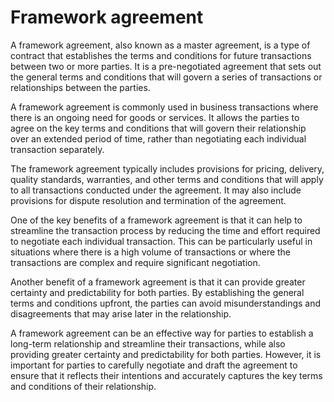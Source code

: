 # Framework agreement

A framework agreement, also known as a master agreement, is a type of contract that establishes the terms and conditions for future transactions between two or more parties. It is a pre-negotiated agreement that sets out the general terms and conditions that will govern a series of transactions or relationships between the parties.

A framework agreement is commonly used in business transactions where there is an ongoing need for goods or services. It allows the parties to agree on the key terms and conditions that will govern their relationship over an extended period of time, rather than negotiating each individual transaction separately.

The framework agreement typically includes provisions for pricing, delivery, quality standards, warranties, and other terms and conditions that will apply to all transactions conducted under the agreement. It may also include provisions for dispute resolution and termination of the agreement.

One of the key benefits of a framework agreement is that it can help to streamline the transaction process by reducing the time and effort required to negotiate each individual transaction. This can be particularly useful in situations where there is a high volume of transactions or where the transactions are complex and require significant negotiation.

Another benefit of a framework agreement is that it can provide greater certainty and predictability for both parties. By establishing the general terms and conditions upfront, the parties can avoid misunderstandings and disagreements that may arise later in the relationship.

A framework agreement can be an effective way for parties to establish a long-term relationship and streamline their transactions, while also providing greater certainty and predictability for both parties. However, it is important for parties to carefully negotiate and draft the agreement to ensure that it reflects their intentions and accurately captures the key terms and conditions of their relationship.

